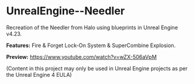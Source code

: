 # UnrealEngine--Needler

Recreation of the Needler from Halo using blueprints in Unreal Engine v4.23.

**Features:** Fire & Forget Lock-On System & SuperCombine Explosion.

**Preview:** https://www.youtube.com/watch?v=wZX-506aVpM

(Content in this project may only be used in Unreal Engine projects as per the Unreal Engine 4 EULA)
